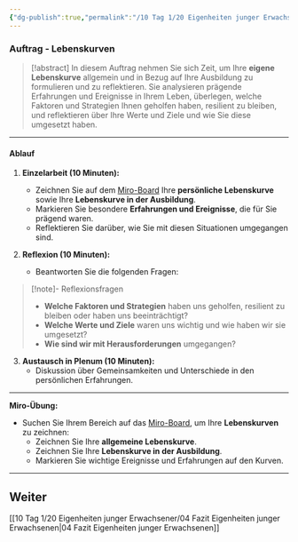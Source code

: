 ```yaml
---
{"dg-publish":true,"permalink":"/10 Tag 1/20 Eigenheiten junger Erwachsener/03 Lebenskurven/"}
---
```


### Auftrag - Lebenskurven

>[!abstract] In diesem Auftrag nehmen Sie sich Zeit, um Ihre **eigene Lebenskurve** allgemein und in Bezug auf Ihre Ausbildung zu formulieren und zu reflektieren. Sie analysieren prägende Erfahrungen und Ereignisse in Ihrem Leben, überlegen, welche Faktoren und Strategien Ihnen geholfen haben, resilient zu bleiben, und reflektieren über Ihre Werte und Ziele und wie Sie diese umgesetzt haben.

---
#### Ablauf

1. **Einzelarbeit (10 Minuten):**
   - Zeichnen Sie auf dem [Miro-Board](https://miro.com/app/board/uXjVLKN6QrM=/?moveToWidget=3458764605551965297&cot=14) Ihre **persönliche Lebenskurve** sowie Ihre **Lebenskurve in der Ausbildung**.
   - Markieren Sie besondere **Erfahrungen und Ereignisse**, die für Sie prägend waren.
   - Reflektieren Sie darüber, wie Sie mit diesen Situationen umgegangen sind.

2. **Reflexion (10 Minuten):**
   - Beantworten Sie die folgenden Fragen:

>[!note]- Reflexionsfragen
>* **Welche Faktoren und Strategien** haben uns geholfen, resilient zu bleiben oder haben uns beeinträchtigt?
>* **Welche Werte und Ziele** waren uns wichtig und wie haben wir sie umgesetzt?
>* **Wie sind wir mit Herausforderungen** umgegangen?

3. **Austausch in Plenum (10 Minuten):**
   - Diskussion über Gemeinsamkeiten und Unterschiede in den persönlichen Erfahrungen.

---

**Miro-Übung:**  
- Suchen Sie Ihrem Bereich auf das [Miro-Board](https://miro.com/app/board/uXjVLKN6QrM=/?moveToWidget=3458764605551965297&cot=14), um Ihre **Lebenskurven** zu zeichnen:
   - Zeichnen Sie Ihre **allgemeine Lebenskurve**.
   - Zeichnen Sie Ihre **Lebenskurve in der Ausbildung**.
   - Markieren Sie wichtige Ereignisse und Erfahrungen auf den Kurven.

---

## Weiter
[[10 Tag 1/20 Eigenheiten junger Erwachsener/04 Fazit Eigenheiten junger Erwachsenen\|04 Fazit Eigenheiten junger Erwachsenen]]